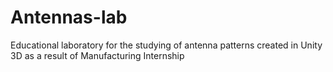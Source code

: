 # Antennas-lab
Educational laboratory for the studying of antenna patterns created in Unity 3D as a result of Manufacturing Internship
